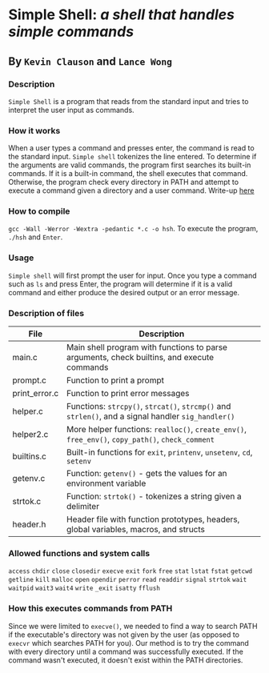 Simple Shell: *a shell that handles simple commands*
====================================================
## By ``Kevin Clauson`` and ``Lance Wong``

### Description
``Simple Shell`` is a program that reads from the standard input and tries to interpret the user input as commands.

### How it works
When a user types a command and presses enter, the command is read to the standard input. ``Simple shell`` tokenizes the line entered. To determine if the arguments are valid commands, the program first searches its built-in commands. If it is a built-in command, the shell executes that command. Otherwise, the program check every directory in PATH and attempt to execute a command given a directory and a user command. Write-up [here](https://lancesanity.github.io/blog/Shell-Project)

### How to compile
`gcc -Wall -Werror -Wextra -pedantic *.c -o hsh`. To execute the program, `./hsh` and `Enter`.

### Usage
``Simple shell`` will first prompt the user for input. Once you type a command such as ``ls`` and press Enter, the program will determine if it is a valid command and either produce the desired output or an error message.

### Description of files
| File | Description |
| --- | --- |
| main.c | Main shell program with functions to parse arguments, check builtins, and execute commands  |
| prompt.c | Function to print a prompt |
| print_error.c | Function to print error messages |
| helper.c | Functions: `strcpy()`, `strcat()`, `strcmp()` and `strlen()`, and a signal handler `sig_handler()` |
| helper2.c | More helper functions: `realloc()`, `create_env()`, `free_env()`, `copy_path()`, `check_comment` |
| builtins.c | Built-in functions for `exit`, `printenv`, `unsetenv`, `cd`, `setenv` |
| getenv.c | Function: `getenv()` - gets the values for an environment variable |
| strtok.c | Function: `strtok()` - tokenizes a string given a delimiter |
| header.h | Header file with function prototypes, headers, global variables, macros, and structs |

### Allowed functions and system calls
`access` `chdir` `close` `closedir` `execve` `exit` `fork` `free` `stat` `lstat` `fstat` `getcwd` `getline` `kill` `malloc`
`open` `opendir` `perror` `read` `readdir` `signal` `strtok` `wait` `waitpid` `wait3` `wait4` `write` `_exit` `isatty` `fflush`

### How this executes commands from PATH
Since we were limited to `execve()`, we needed to find a way to search PATH if the executable's directory was not given by the user (as opposed to `execvr` which searches PATH for you). Our method is to try the command with every directory until a command was successfully executed. If the command wasn't executed, it doesn't exist within the PATH directories.
